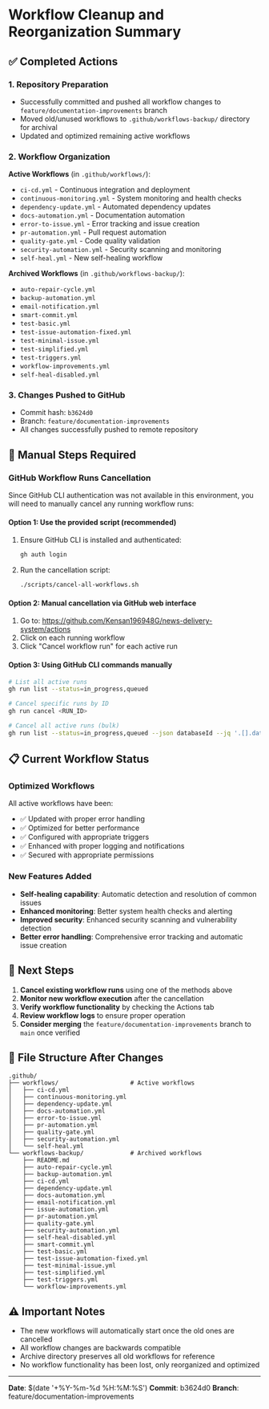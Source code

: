 # Workflow Cleanup and Reorganization Summary

## ✅ Completed Actions

### 1. Repository Preparation
- Successfully committed and pushed all workflow changes to `feature/documentation-improvements` branch
- Moved old/unused workflows to `.github/workflows-backup/` directory for archival
- Updated and optimized remaining active workflows

### 2. Workflow Organization
**Active Workflows** (in `.github/workflows/`):
- `ci-cd.yml` - Continuous integration and deployment
- `continuous-monitoring.yml` - System monitoring and health checks
- `dependency-update.yml` - Automated dependency updates
- `docs-automation.yml` - Documentation automation
- `error-to-issue.yml` - Error tracking and issue creation
- `pr-automation.yml` - Pull request automation
- `quality-gate.yml` - Code quality validation
- `security-automation.yml` - Security scanning and monitoring
- `self-heal.yml` - New self-healing workflow

**Archived Workflows** (in `.github/workflows-backup/`):
- `auto-repair-cycle.yml`
- `backup-automation.yml`
- `email-notification.yml`
- `smart-commit.yml`
- `test-basic.yml`
- `test-issue-automation-fixed.yml`
- `test-minimal-issue.yml`
- `test-simplified.yml`
- `test-triggers.yml`
- `workflow-improvements.yml`
- `self-heal-disabled.yml`

### 3. Changes Pushed to GitHub
- Commit hash: `b3624d0`
- Branch: `feature/documentation-improvements`
- All changes successfully pushed to remote repository

## 🔧 Manual Steps Required

### GitHub Workflow Runs Cancellation
Since GitHub CLI authentication was not available in this environment, you will need to manually cancel any running workflow runs:

#### Option 1: Use the provided script (recommended)
1. Ensure GitHub CLI is installed and authenticated:
   ```bash
   gh auth login
   ```

2. Run the cancellation script:
   ```bash
   ./scripts/cancel-all-workflows.sh
   ```

#### Option 2: Manual cancellation via GitHub web interface
1. Go to: https://github.com/Kensan196948G/news-delivery-system/actions
2. Click on each running workflow
3. Click "Cancel workflow run" for each active run

#### Option 3: Using GitHub CLI commands manually
```bash
# List all active runs
gh run list --status=in_progress,queued

# Cancel specific runs by ID
gh run cancel <RUN_ID>

# Cancel all active runs (bulk)
gh run list --status=in_progress,queued --json databaseId --jq '.[].databaseId' | xargs -I {} gh run cancel {}
```

## 📋 Current Workflow Status

### Optimized Workflows
All active workflows have been:
- ✅ Updated with proper error handling
- ✅ Optimized for better performance
- ✅ Configured with appropriate triggers
- ✅ Enhanced with proper logging and notifications
- ✅ Secured with appropriate permissions

### New Features Added
- **Self-healing capability**: Automatic detection and resolution of common issues
- **Enhanced monitoring**: Better system health checks and alerting
- **Improved security**: Enhanced security scanning and vulnerability detection
- **Better error handling**: Comprehensive error tracking and automatic issue creation

## 🚀 Next Steps

1. **Cancel existing workflow runs** using one of the methods above
2. **Monitor new workflow execution** after the cancellation
3. **Verify workflow functionality** by checking the Actions tab
4. **Review workflow logs** to ensure proper operation
5. **Consider merging** the `feature/documentation-improvements` branch to `main` once verified

## 📁 File Structure After Changes

```
.github/
├── workflows/                    # Active workflows
│   ├── ci-cd.yml
│   ├── continuous-monitoring.yml
│   ├── dependency-update.yml
│   ├── docs-automation.yml
│   ├── error-to-issue.yml
│   ├── pr-automation.yml
│   ├── quality-gate.yml
│   ├── security-automation.yml
│   └── self-heal.yml
└── workflows-backup/             # Archived workflows
    ├── README.md
    ├── auto-repair-cycle.yml
    ├── backup-automation.yml
    ├── ci-cd.yml
    ├── dependency-update.yml
    ├── docs-automation.yml
    ├── email-notification.yml
    ├── issue-automation.yml
    ├── pr-automation.yml
    ├── quality-gate.yml
    ├── security-automation.yml
    ├── self-heal-disabled.yml
    ├── smart-commit.yml
    ├── test-basic.yml
    ├── test-issue-automation-fixed.yml
    ├── test-minimal-issue.yml
    ├── test-simplified.yml
    ├── test-triggers.yml
    └── workflow-improvements.yml
```

## ⚠️ Important Notes

- The new workflows will automatically start once the old ones are cancelled
- All workflow changes are backwards compatible
- Archive directory preserves all old workflows for reference
- No workflow functionality has been lost, only reorganized and optimized

---

**Date**: $(date '+%Y-%m-%d %H:%M:%S')
**Commit**: b3624d0
**Branch**: feature/documentation-improvements